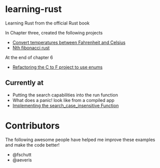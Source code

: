 # learning-rust
Learning Rust from the official Rust book 

In Chapter three, created the following projects

* [Convert temperatures between Fahrenheit and Celsius](https://github.com/BrooksPatton/fahrenheit-to-celsius-rust)
* [Nth fibonacci rust](https://github.com/BrooksPatton/nth_fibonacci_rust)

At the end of chapter 6

* [Refactoring the C to F project to use enums](https://github.com/BrooksPatton/fahrenheit-to-celsius-rust/tree/using_enums)

## Currently at

* Putting the search capabilities into the run function
* What does a panic! look like from a compiled app
* [Implementing the search_case_insensitive Function](https://doc.rust-lang.org/book/second-edition/ch12-05-working-with-environment-variables.html#implementing-the-search_case_insensitive-function)

# Contributors

The following awesome people have helped me improve these examples and make the code better!

* @fschutt
* @aeveris
